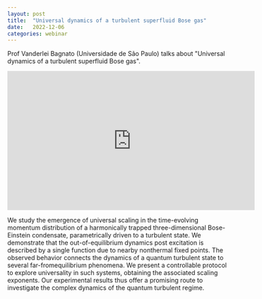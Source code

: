 ```yaml
---
layout: post
title:  "Universal dynamics of a turbulent superfluid Bose gas"
date:   2022-12-06
categories: webinar
---
```

Prof Vanderlei Bagnato (Universidade de São Paulo) talks about "Universal dynamics of a turbulent superfluid Bose gas".

<iframe width="560" height="315" src="https://www.youtube.com/embed/n0iIJSu1Eos" title="YouTube video player" frameborder="0" allow="accelerometer; autoplay; clipboard-write; encrypted-media; gyroscope; picture-in-picture" allowfullscreen></iframe>

We study the emergence of universal scaling in the time-evolving momentum distribution of a harmonically trapped three-dimensional Bose-Einstein condensate, parametrically driven to a turbulent state. We demonstrate that the out-of-equilibrium dynamics post excitation is described by a single function due to nearby nonthermal fixed points. The observed behavior connects the dynamics of a quantum turbulent state to several far-fromequilibrium phenomena. We present a controllable protocol to explore universality in such systems, obtaining the associated scaling exponents. Our experimental results thus offer a promising route to investigate the complex dynamics of the quantum turbulent regime.


